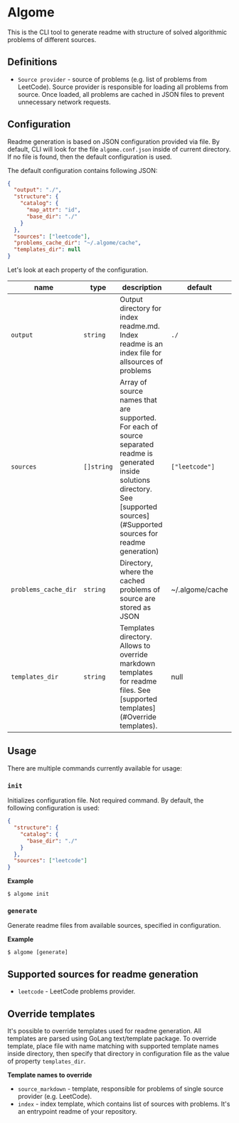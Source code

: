 # Algome

This is the CLI tool to generate readme with structure of solved algorithmic problems of different
sources.

## Definitions

* `Source provider` - source of problems (e.g. list of problems from LeetCode). Source provider is
  responsible for loading all problems from source. Once loaded, all problems are cached in JSON
  files to prevent unnecessary network requests.

## Configuration

Readme generation is based on JSON configuration provided via file. By default, CLI will look for
the file `algome.conf.json` inside of current directory. If no file is found, then the default
configuration is used.

The default configuration contains following JSON:

```json
{
  "output": "./",
  "structure": {
    "catalog": {
      "map_attr": "id",
      "base_dir": "./"
    }
  },
  "sources": ["leetcode"],
  "problems_cache_dir": "~/.algome/cache",
  "templates_dir": null
}
```

Let's look at each property of the configuration.

| name                 | type       | description                                                                                                                                                                              | default         |
|----------------------|------------|------------------------------------------------------------------------------------------------------------------------------------------------------------------------------------------|-----------------|
| `output`             | `string`   | Output directory for index readme.md. Index readme is an index file for allsources of problems                                                                                           | `./`            |
| `sources`            | `[]string` | Array of source names that are supported. For each of source separated readme is generated inside solutions directory. See [supported sources](#Supported sources for readme generation) | `["leetcode"]`  |
| `problems_cache_dir` | `string`   | Directory, where the cached problems of source are stored as JSON                                                                                                                        | ~/.algome/cache |
| `templates_dir`      | `string`   | Templates directory. Allows to override markdown templates for readme files. See [supported templates](#Override templates).                                                             | null            |

## Usage

There are multiple commands currently available for usage:

### `init`

Initializes configuration file. Not required command. By default, the following configuration is
used:

```json
{
  "structure": {
    "catalog": {
      "base_dir": "./"
    }
  },
  "sources": ["leetcode"]
}
```

**Example**

```
$ algome init
```

### `generate`

Generate readme files from available sources, specified in configuration.

**Example**

```
$ algome [generate]
```

## Supported sources for readme generation

* `leetcode` - LeetCode problems provider.

## Override templates

It's possible to override templates used for readme generation. All templates are parsed using
GoLang text/template package.
To override template, place file with name matching with supported template names inside directory,
then specify that directory in configuration file as the value of property `templates_dir`.

**Template names to override**

* `source_markdown` - template, responsible for problems of single source provider (e.g. LeetCode).
* `index` - index template, which contains list of sources with problems. It's an entrypoint readme
  of your repository.